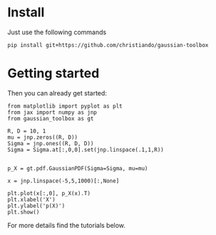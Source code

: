 # Install

Just use the following commands

```
pip install git+https://github.com/christiando/gaussian-toolbox
```

# Getting started

Then you can already get started:

```
from matplotlib import pyplot as plt
from jax import numpy as jnp
from gaussian_toolbox as gt

R, D = 10, 1
mu = jnp.zeros((R, D))
Sigma = jnp.ones((R, D, D))
Sigma = Sigma.at[:,0,0].set(jnp.linspace(.1,1,R))


p_X = gt.pdf.GaussianPDF(Sigma=Sigma, mu=mu)

x = jnp.linspace(-5,5,1000)[:,None]

plt.plot(x[:,0], p_X(x).T)
plt.xlabel('X')
plt.ylabel('p(X)')
plt.show()
```

For more details find the tutorials below.